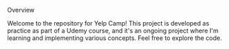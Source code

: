 Overview

Welcome to the repository for Yelp Camp! This project is developed as practice as part of a Udemy course, and it's an ongoing project where I'm learning and implementing various concepts. Feel free to explore the code.
